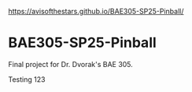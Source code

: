 https://avisofthestars.github.io/BAE305-SP25-Pinball/

# BAE305-SP25-Pinball
Final project for Dr. Dvorak's BAE 305.

Testing 123 
